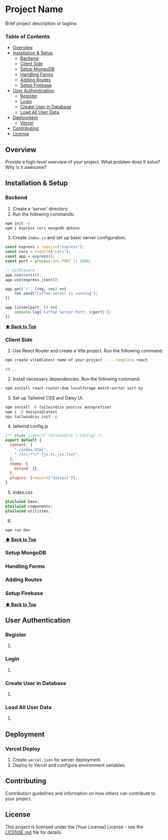 # Project Name

Brief project description or tagline.

### Table of Contents
- [Overview](#overview)
- [Installation & Setup](#installation--setup)
  - [Backend](#backend)
  - [Client Side](#client-side)
  - [Setup MongoDB](#setup-mongodb)
  - [Handling Forms](#handle-form)
  - [Adding Routes](#adding-routes)
  - [Setup Firebase](#setup-firebase)
- [User Authentication](#user-authentication)
  - [Register](#register)
  - [Login](#login)
  - [Create User in Database](#create-user-in-database)
  - [Load All User Data](#load-all-user-data)
- [Deployment](#deployment)
  - [Vercel](#vercel-deploy)
- [Contributing](#contributing)
- [License](#license)
 
## Overview
Provide a high-level overview of your project. What problem does it solve? Why is it awesome?

## Installation & Setup

### Backend
1. Create a 'server' directory.
2. Run the following commands:
```bash
npm init -y
npm i express cors mongodb dotenv
```
3. Create `index.js` and set up basic server configuration.
```js
const express = require("express");
const cors = require("cors");
const app = express();
const port = process.env.PORT || 5000;

// middleware
app.use(cors());
app.use(express.json());

app.get('/', (req, res) =>{
    res.send("Coffee server is running");
})

app.listen(port, () =>{
    console.log(`Coffee Server Port: ${port}`);
})
```

**[⬆ Back to Top](#table-of-contents)**


### Client Side
1. Use React Router and create a Vite project. Run the following command:
```bash
npm create vite@latest name-of-your-project -- --template react
```

```bash
cd ..
```
2. Install necessary dependencies. Run the following command:
```bash
npm install react-router-dom localforage match-sorter sort-by
```
3. Set up Tailwind CSS and Daisy UI.
```bash
npm install -D tailwindcss postcss autoprefixer 
npm i -D daisyui@latest
npx tailwindcss init -p
```
4. tailwind.config.js

```js
/** @type {import('tailwindcss').Config} */
export default {
  content: [
    "./index.html",
    "./src/**/*.{js,ts,jsx,tsx}",
  ],
  theme: {
    extend: {},
  },
  plugins: [require("daisyui")],
}

```

5. index.css
```css
@tailwind base;
@tailwind components;
@tailwind utilities;
```

6. 
```
npm run dev
```

**[⬆ Back to Top](#table-of-contents)**

### Setup MongoDB


### Handling Forms


### Adding Routes


### Setup Firebase



**[⬆ Back to Top](#table-of-contents)**


## User Authentication

### Register
1. 

### Login
1. 

### Create User in Database
1. 

### Load All User Data
1. 

## Deployment

### Vercel Deploy
1. Create `vercel.json` for server deployment.
2. Deploy to Vercel and configure environment variables.

## Contributing
Contribution guidelines and information on how others can contribute to your project.

## License
This project is licensed under the [Your License] License - see the [LICENSE.md](LICENSE.md) file for details.
